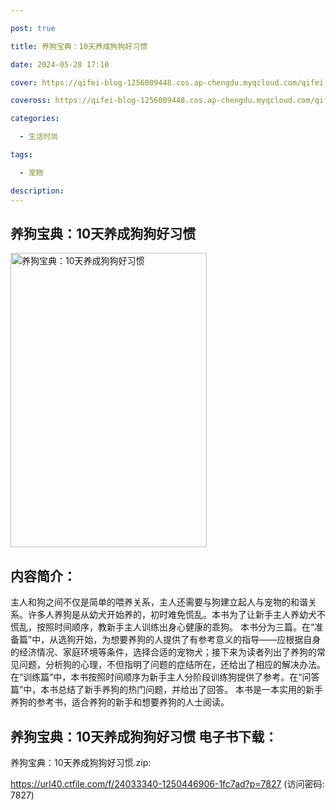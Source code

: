 ```yaml
---

post: true

title: 养狗宝典：10天养成狗狗好习惯

date: 2024-05-28 17:10

cover: https://qifei-blog-1256009448.cos.ap-chengdu.myqcloud.com/qifei-blog/662845230ea9cb14030d5440.jpg

coveross: https://qifei-blog-1256009448.cos.ap-chengdu.myqcloud.com/qifei-blog/662845230ea9cb14030d5440.jpg

categories:

  - 生活时尚

tags:

  - 宠物

description:
---
```


##  养狗宝典：10天养成狗狗好习惯

<img alt="养狗宝典：10天养成狗狗好习惯 " class="aligncenter loading" data-was-processed="true" decoding="async" fetchpriority="high" height="471" src="https://qifei-blog-1256009448.cos.ap-chengdu.myqcloud.com/qifei-blog/662845230ea9cb14030d5440.jpg" style="cursor: zoom-in;" width="314"/>

## 内容简介：

主人和狗之间不仅是简单的喂养关系，主人还需要与狗建立起人与宠物的和谐关系。许多人养狗是从幼犬开始养的，初时难免慌乱。本书为了让新手主人养幼犬不慌乱，按照时间顺序，教新手主人训练出身心健康的乖狗。 本书分为三篇。在“准备篇”中，从选狗开始，为想要养狗的人提供了有参考意义的指导——应根据自身的经济情况、家庭环境等条件，选择合适的宠物犬；接下来为读者列出了养狗的常见问题，分析狗的心理，不但指明了问题的症结所在，还给出了相应的解决办法。在“训练篇”中，本书按照时间顺序为新手主人分阶段训练狗提供了参考。在“问答篇”中，本书总结了新手养狗的热门问题，并给出了回答。 本书是一本实用的新手养狗的参考书，适合养狗的新手和想要养狗的人士阅读。

## 养狗宝典：10天养成狗狗好习惯 电子书下载：
养狗宝典：10天养成狗狗好习惯.zip: 

https://url40.ctfile.com/f/24033340-1250446906-1fc7ad?p=7827 (访问密码: 7827)
